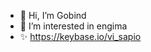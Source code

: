 - 👋 Hi, I’m Gobind
- 👀 I’m interested in engima
- ✨ https://keybase.io/vi_sapio
<!---
coderscoding/coderscoding is a ✨ special ✨ repository because its `README.md` (this file) appears on your GitHub profile.
You can click the Preview link to take a look at your changes.
--->
